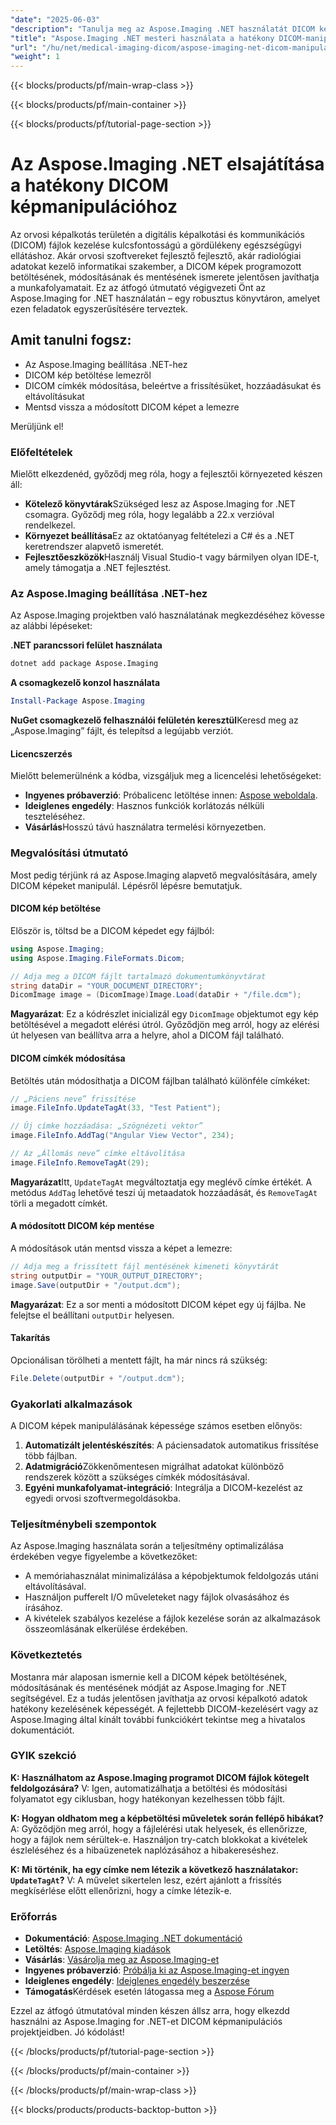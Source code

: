 ```yaml
---
"date": "2025-06-03"
"description": "Tanulja meg az Aspose.Imaging .NET használatát DICOM képek egyszerű betöltéséhez, módosításához és mentéséhez. Tökéletes orvosi képalkotással foglalkozó fejlesztők számára."
"title": "Aspose.Imaging .NET mesteri használata a hatékony DICOM-manipulációhoz"
"url": "/hu/net/medical-imaging-dicom/aspose-imaging-net-dicom-manipulation-guide/"
"weight": 1
---
```


{{< blocks/products/pf/main-wrap-class >}}

{{< blocks/products/pf/main-container >}}

{{< blocks/products/pf/tutorial-page-section >}}
# Az Aspose.Imaging .NET elsajátítása a hatékony DICOM képmanipulációhoz

Az orvosi képalkotás területén a digitális képalkotási és kommunikációs (DICOM) fájlok kezelése kulcsfontosságú a gördülékeny egészségügyi ellátáshoz. Akár orvosi szoftvereket fejlesztő fejlesztő, akár radiológiai adatokat kezelő informatikai szakember, a DICOM képek programozott betöltésének, módosításának és mentésének ismerete jelentősen javíthatja a munkafolyamatait. Ez az átfogó útmutató végigvezeti Önt az Aspose.Imaging for .NET használatán – egy robusztus könyvtáron, amelyet ezen feladatok egyszerűsítésére terveztek.

## Amit tanulni fogsz:
- Az Aspose.Imaging beállítása .NET-hez
- DICOM kép betöltése lemezről
- DICOM címkék módosítása, beleértve a frissítésüket, hozzáadásukat és eltávolításukat
- Mentsd vissza a módosított DICOM képet a lemezre

Merüljünk el!

### Előfeltételek
Mielőtt elkezdenéd, győződj meg róla, hogy a fejlesztői környezeted készen áll:

- **Kötelező könyvtárak**Szükséged lesz az Aspose.Imaging for .NET csomagra. Győződj meg róla, hogy legalább a 22.x verzióval rendelkezel.
- **Környezet beállítása**Ez az oktatóanyag feltételezi a C# és a .NET keretrendszer alapvető ismeretét.
- **Fejlesztőeszközök**Használj Visual Studio-t vagy bármilyen olyan IDE-t, amely támogatja a .NET fejlesztést.

### Az Aspose.Imaging beállítása .NET-hez
Az Aspose.Imaging projektben való használatának megkezdéséhez kövesse az alábbi lépéseket:

**.NET parancssori felület használata**
```bash
dotnet add package Aspose.Imaging
```

**A csomagkezelő konzol használata**
```powershell
Install-Package Aspose.Imaging
```

**NuGet csomagkezelő felhasználói felületén keresztül**Keresd meg az „Aspose.Imaging” fájlt, és telepítsd a legújabb verziót.

#### Licencszerzés
Mielőtt belemerülnénk a kódba, vizsgáljuk meg a licencelési lehetőségeket:
- **Ingyenes próbaverzió**: Próbalicenc letöltése innen: [Aspose weboldala](https://purchase.aspose.com/temporary-license/).
- **Ideiglenes engedély**: Hasznos funkciók korlátozás nélküli teszteléséhez.
- **Vásárlás**Hosszú távú használatra termelési környezetben.

### Megvalósítási útmutató
Most pedig térjünk rá az Aspose.Imaging alapvető megvalósítására, amely DICOM képeket manipulál. Lépésről lépésre bemutatjuk.

#### DICOM kép betöltése
Először is, töltsd be a DICOM képedet egy fájlból:
```csharp
using Aspose.Imaging;
using Aspose.Imaging.FileFormats.Dicom;

// Adja meg a DICOM fájlt tartalmazó dokumentumkönyvtárat
string dataDir = "YOUR_DOCUMENT_DIRECTORY";
DicomImage image = (DicomImage)Image.Load(dataDir + "/file.dcm");
```
**Magyarázat**: Ez a kódrészlet inicializál egy `DicomImage` objektumot egy kép betöltésével a megadott elérési útról. Győződjön meg arról, hogy az elérési út helyesen van beállítva arra a helyre, ahol a DICOM fájl található.

#### DICOM címkék módosítása
Betöltés után módosíthatja a DICOM fájlban található különféle címkéket:
```csharp
// „Páciens neve” frissítése
image.FileInfo.UpdateTagAt(33, "Test Patient");

// Új címke hozzáadása: „Szögnézeti vektor”
image.FileInfo.AddTag("Angular View Vector", 234);

// Az „Állomás neve” címke eltávolítása
image.FileInfo.RemoveTagAt(29);
```
**Magyarázat**Itt, `UpdateTagAt` megváltoztatja egy meglévő címke értékét. A metódus `AddTag` lehetővé teszi új metaadatok hozzáadását, és `RemoveTagAt` törli a megadott címkét.

#### A módosított DICOM kép mentése
A módosítások után mentsd vissza a képet a lemezre:
```csharp
// Adja meg a frissített fájl mentésének kimeneti könyvtárát
string outputDir = "YOUR_OUTPUT_DIRECTORY";
image.Save(outputDir + "/output.dcm");
```
**Magyarázat**: Ez a sor menti a módosított DICOM képet egy új fájlba. Ne felejtse el beállítani `outputDir` helyesen.

#### Takarítás
Opcionálisan törölheti a mentett fájlt, ha már nincs rá szükség:
```csharp
File.Delete(outputDir + "/output.dcm");
```

### Gyakorlati alkalmazások
A DICOM képek manipulálásának képessége számos esetben előnyös:
1. **Automatizált jelentéskészítés**: A páciensadatok automatikus frissítése több fájlban.
2. **Adatmigráció**Zökkenőmentesen migrálhat adatokat különböző rendszerek között a szükséges címkék módosításával.
3. **Egyéni munkafolyamat-integráció**: Integrálja a DICOM-kezelést az egyedi orvosi szoftvermegoldásokba.

### Teljesítménybeli szempontok
Az Aspose.Imaging használata során a teljesítmény optimalizálása érdekében vegye figyelembe a következőket:
- A memóriahasználat minimalizálása a képobjektumok feldolgozás utáni eltávolításával.
- Használjon pufferelt I/O műveleteket nagy fájlok olvasásához és írásához.
- A kivételek szabályos kezelése a fájlok kezelése során az alkalmazások összeomlásának elkerülése érdekében.

### Következtetés
Mostanra már alaposan ismernie kell a DICOM képek betöltésének, módosításának és mentésének módját az Aspose.Imaging for .NET segítségével. Ez a tudás jelentősen javíthatja az orvosi képalkotó adatok hatékony kezelésének képességét. A fejlettebb DICOM-kezelésért vagy az Aspose.Imaging által kínált további funkciókért tekintse meg a hivatalos dokumentációt.

### GYIK szekció
**K: Használhatom az Aspose.Imaging programot DICOM fájlok kötegelt feldolgozására?**
V: Igen, automatizálhatja a betöltési és módosítási folyamatot egy ciklusban, hogy hatékonyan kezelhessen több fájlt.

**K: Hogyan oldhatom meg a képbetöltési műveletek során fellépő hibákat?**
A: Győződjön meg arról, hogy a fájlelérési utak helyesek, és ellenőrizze, hogy a fájlok nem sérültek-e. Használjon try-catch blokkokat a kivételek észleléséhez és a hibaüzenetek naplózásához a hibakereséshez.

**K: Mi történik, ha egy címke nem létezik a következő használatakor: `UpdateTagAt`?**
V: A művelet sikertelen lesz, ezért ajánlott a frissítés megkísérlése előtt ellenőrizni, hogy a címke létezik-e.

### Erőforrás
- **Dokumentáció**: [Aspose.Imaging .NET dokumentáció](https://reference.aspose.com/imaging/net/)
- **Letöltés**: [Aspose.Imaging kiadások](https://releases.aspose.com/imaging/net/)
- **Vásárlás**: [Vásárolja meg az Aspose.Imaging-et](https://purchase.aspose.com/buy)
- **Ingyenes próbaverzió**: [Próbálja ki az Aspose.Imaging-et ingyen](https://releases.aspose.com/imaging/net/)
- **Ideiglenes engedély**: [Ideiglenes engedély beszerzése](https://purchase.aspose.com/temporary-license/)
- **Támogatás**Kérdések esetén látogassa meg a [Aspose Fórum](https://forum.aspose.com/c/imaging/10)

Ezzel az átfogó útmutatóval minden készen állsz arra, hogy elkezdd használni az Aspose.Imaging for .NET-et DICOM képmanipulációs projektjeidben. Jó kódolást!

{{< /blocks/products/pf/tutorial-page-section >}}

{{< /blocks/products/pf/main-container >}}

{{< /blocks/products/pf/main-wrap-class >}}

{{< blocks/products/products-backtop-button >}}